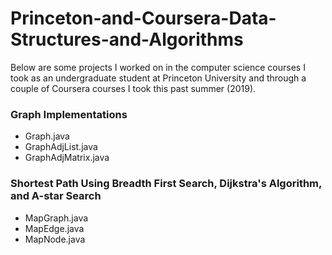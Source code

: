 # Princeton-and-Coursera-Data-Structures-and-Algorithms

Below are some projects I worked on in the computer science courses I took as an undergraduate student at Princeton University and through a couple of Coursera courses I took this past summer (2019). 

### Graph Implementations

- Graph.java
- GraphAdjList.java
- GraphAdjMatrix.java

### Shortest Path Using Breadth First Search, Dijkstra's Algorithm, and A-star Search

- MapGraph.java
- MapEdge.java
- MapNode.java
